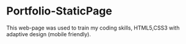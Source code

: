 # Portfolio-StaticPage
This web-page was used to train my coding skills, HTML5,CSS3 with adaptive design (mobile friendly).
